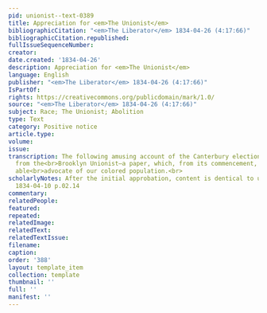 ```yaml
---
pid: unionist--text-0389
title: Appreciation for <em>The Unionist</em>
bibliographicCitation: "<em>The Liberator</em> 1834-04-26 (4:17:66)"
bibliographicCitation.republished: 
fullIssueSequenceNumber: 
creator: 
date.created: '1834-04-26'
description: Appreciation for <em>The Unionist</em>
language: English
publisher: "<em>The Liberator</em> 1834-04-26 (4:17:66)"
IsPartOf: 
rights: https://creativecommons.org/publicdomain/mark/1.0/
source: "<em>The Liberator</em> 1834-04-26 (4:17:66)"
subject: Race; The Unionist; Abolition
type: Text
category: Positive notice
article.type: 
volume: 
issue: 
transcription: The following amusing account of the Canterbury election is copied
  from the<br>Brooklyn Unionist—a paper, which, from its commencement, has been an
  able<br>advocate of our colored population.<br>
scholarlyNotes: After the initial approbation, content is dentical to unionist--text-0314;
  1834-04-10 p.02.14
commentary: 
relatedPeople: 
featured: 
repeated: 
relatedImage: 
relatedText: 
relatedTextIssue: 
filename: 
caption: 
order: '388'
layout: template_item
collection: template
thumbnail: ''
full: ''
manifest: ''
---
```

